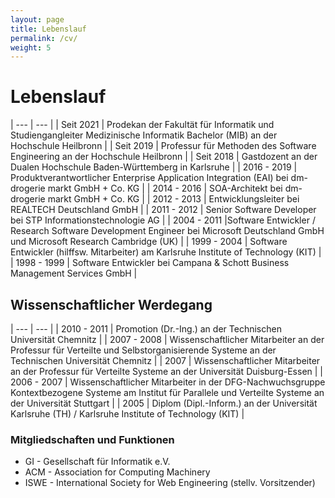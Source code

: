 ```yaml
---
layout: page
title: Lebenslauf
permalink: /cv/
weight: 5
---
```


# Lebenslauf


| --- | --- |
| Seit&nbsp;2021 | Prodekan der Fakultät für Informatik und Studiengangleiter Medizinische Informatik Bachelor (MIB) an der Hochschule Heilbronn |
| Seit&nbsp;2019 | Professur für Methoden des Software Engineering an der Hochschule Heilbronn |
| Seit&nbsp;2018 | Gastdozent an der Dualen Hochschule Baden-Württemberg in Karlsruhe |
| 2016&nbsp;-&nbsp;2019 | Produktverantwortlicher Enterprise Application Integration (EAI) bei dm-drogerie markt GmbH + Co. KG |
| 2014&nbsp;-&nbsp;2016 | SOA-Architekt bei dm-drogerie markt GmbH + Co. KG |
| 2012&nbsp;-&nbsp;2013 | Entwicklungsleiter bei REALTECH Deutschland GmbH |
| 2011&nbsp;-&nbsp;2012 | Senior Software Developer bei STP Informationstechnologie AG |
| 2004&nbsp;-&nbsp;2011 |Software Entwickler / Research Software Development Engineer bei Microsoft Deutschland GmbH und Microsoft Research Cambridge (UK) |
| 1999&nbsp;-&nbsp;2004 | Software Entwickler (hilffsw. Mitarbeiter) am Karlsruhe Institute of Technology (KIT) |
| 1998&nbsp;-&nbsp;1999 | Software Entwickler bei Campana & Schott Business Management Services GmbH |

## Wissenschaftlicher Werdegang

| --- | --- |
| 2010&nbsp;-&nbsp;2011 | Promotion (Dr.-Ing.) an der Technischen Universität Chemnitz |
| 2007&nbsp;-&nbsp;2008 | Wissenschaftlicher Mitarbeiter an der Professur für Verteilte und Selbstorganisierende Systeme an der Technischen Universität Chemnitz |
| 2007 | Wissenschaftlicher Mitarbeiter an der Professur für Verteilte Systeme an der Universität Duisburg-Essen |
| 2006&nbsp;-&nbsp;2007 | Wissenschaftlicher Mitarbeiter in der DFG-Nachwuchsgruppe Kontextbezogene Systeme am Institut für Parallele und Verteilte Systeme an der Universität Stuttgart |
| 2005 | Diplom (Dipl.-Inform.) an der Universität Karlsruhe (TH) / Karlsruhe Institute of Technology (KIT) |

### Mitgliedschaften und Funktionen

- GI - Gesellschaft für Informatik e.V.
- ACM - Association for Computing Machinery 
- ISWE - International Society for Web Engineering (stellv. Vorsitzender)